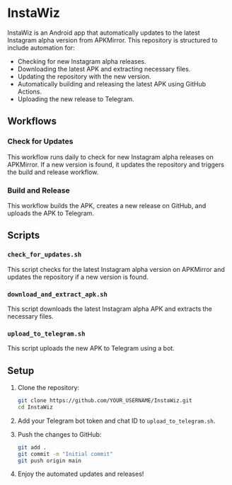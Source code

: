 # InstaWiz

InstaWiz is an Android app that automatically updates to the latest Instagram alpha version from APKMirror. This repository is structured to include automation for:

- Checking for new Instagram alpha releases.
- Downloading the latest APK and extracting necessary files.
- Updating the repository with the new version.
- Automatically building and releasing the latest APK using GitHub Actions.
- Uploading the new release to Telegram.

## Workflows

### Check for Updates
This workflow runs daily to check for new Instagram alpha releases on APKMirror. If a new version is found, it updates the repository and triggers the build and release workflow.

### Build and Release
This workflow builds the APK, creates a new release on GitHub, and uploads the APK to Telegram.

## Scripts

### `check_for_updates.sh`
This script checks for the latest Instagram alpha version on APKMirror and updates the repository if a new version is found.

### `download_and_extract_apk.sh`
This script downloads the latest Instagram alpha APK and extracts the necessary files.

### `upload_to_telegram.sh`
This script uploads the new APK to Telegram using a bot.

## Setup

1. Clone the repository:
   ```bash
   git clone https://github.com/YOUR_USERNAME/InstaWiz.git
   cd InstaWiz
   ```

2. Add your Telegram bot token and chat ID to `upload_to_telegram.sh`.

3. Push the changes to GitHub:
   ```bash
   git add .
   git commit -m "Initial commit"
   git push origin main
   ```

4. Enjoy the automated updates and releases!
